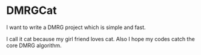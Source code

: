 # DMRGCat 
I want to write a DMRG project which is simple and fast.

I call it cat because my girl friend loves cat. Also I hope my codes catch the core DMRG algorithm.
